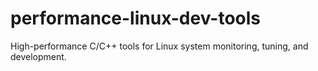 # performance-linux-dev-tools
High-performance C/C++ tools for Linux system monitoring, tuning, and development.
